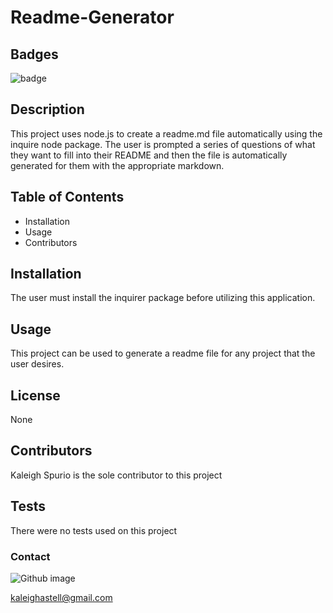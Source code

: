 
# Readme-Generator
## Badges
![badge](https://img.shields.io/github/languages/top/Kaleighspurio/readme-generator?style=plastic)
## Description
This project uses node.js to create a readme.md file automatically using the inquire node package.  The user is prompted a series of questions of what they want to fill into their README and then the file is automatically generated for them with the appropriate markdown.
## Table of Contents
* Installation
* Usage
* Contributors
## Installation
The user must install the inquirer package before utilizing this application.
## Usage 
This project can be used to generate a readme file for any project that the user desires.
## License
None
## Contributors
Kaleigh Spurio is the sole contributor to this project
## Tests
There were no tests used on this project

### Contact
![Github image](https://avatars0.githubusercontent.com/u/59545884?s=460&u=bc7c30d8d395ed840212cb90e570281b8a82e0f8&v=4)

kaleighastell@gmail.com
